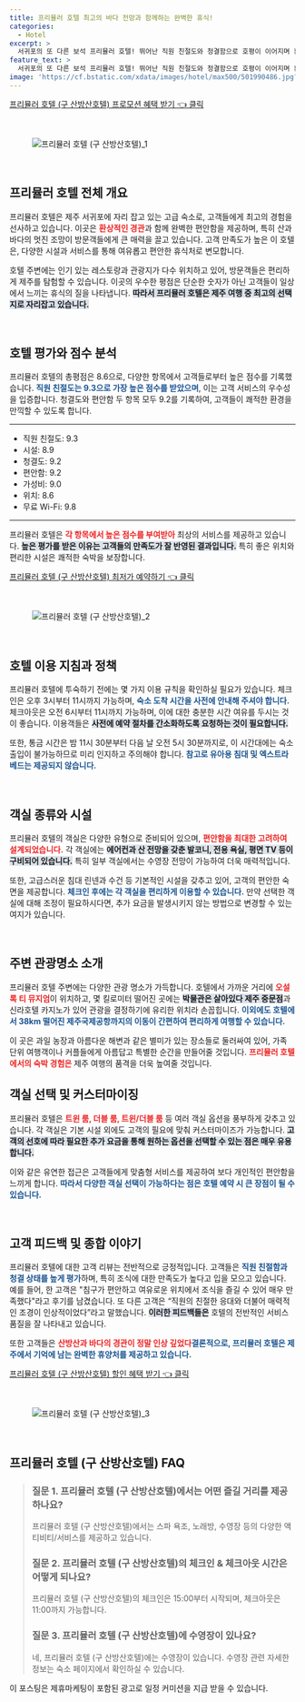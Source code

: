 ```yaml
---
title: 프리뮬러 호텔 최고의 바다 전망과 함께하는 완벽한 휴식!
categories:
  - Hotel
excerpt: >
  서귀포의 또 다른 보석 프리뮬러 호텔! 뛰어난 직원 친절도와 청결함으로 호평이 이어지며 환상적인 산방산 뷰를 자랑합니다. 합리적인 가격에 편안한 숙박 경험을 누려보세요!
feature_text: >
  서귀포의 또 다른 보석 프리뮬러 호텔! 뛰어난 직원 친절도와 청결함으로 호평이 이어지며 환상적인 산방산 뷰를 자랑합니다. 합리적인 가격에 편안한 숙박 경험을 누려보세요!
image: 'https://cf.bstatic.com/xdata/images/hotel/max500/501990486.jpg?k=b54e8c37cd2c7cf37110bae4b1170cb776e9bb2d9cf26e85ba9f5a773fcca75a&o=&hp=1'
---
```


<p><a class="modoo-button" href="https://tinyurl.com/237wauqo" rel="nofollow noopener">프리뮬러 호텔 (구 산방산호텔) 프로모션 혜택 받기 👈 클릭</a></p><br/>
<figure class="image"><img alt="프리뮬러 호텔 (구 산방산호텔)_1" src="https://cf.bstatic.com/xdata/images/hotel/max1024x768/361026712.jpg?k=7137b74dfedf8e691d9daa55361a14b6a2d7920a5f6716e5b70820b84f7f251c&amp;o=&amp;hp=1"/></figure><br/>

<h2 data-ke-size="size26" id="프리뮬러_호텔_전체_개요">프리뮬러 호텔 전체 개요</h2>
<p data-ke-size="size16">프리뮬러 호텔은 제주 서귀포에 자리 잡고 있는 고급 숙소로, 고객들에게 최고의 경험을 선사하고 있습니다. 이곳은 <b><span style="color: #ee2323;">환상적인 경관</span></b>과 함께 완벽한 편안함을 제공하며, 특히 산과 바다의 멋진 조망이 방문객들에게 큰 매력을 끌고 있습니다. 고객 만족도가 높은 이 호텔은, 다양한 시설과 서비스를 통해 여유롭고 편안한 휴식처로 변모합니다.</p>
<p data-ke-size="size16">호텔 주변에는 인기 있는 레스토랑과 관광지가 다수 위치하고 있어, 방문객들은 편리하게 제주를 탐험할 수 있습니다. 이곳의 우수한 평점은 단순한 숫자가 아닌 고객들이 일상에서 느끼는 휴식의 질을 나타냅니다. <b><span style="background-color: #21538527;">따라서 프리뮬러 호텔은 제주 여행 중 최고의 선택지로 자리잡고 있습니다.</span></b></p>
<p data-ke-size="size16"> </p>
<h2 data-ke-size="size23" id="호텔_평가와_점수_분석">호텔 평가와 점수 분석</h2>
<p data-ke-size="size16">프리뮬러 호텔의 총평점은 8.6으로, 다양한 항목에서 고객들로부터 높은 점수를 기록했습니다. <b><span style="color: #1a5490;">직원 친절도는 9.3으로 가장 높은 점수를 받았으며</span></b>, 이는 고객 서비스의 우수성을 입증합니다. 청결도와 편안함 두 항목 모두 9.2를 기록하여, 고객들이 쾌적한 환경을 만끽할 수 있도록 합니다.</p>
<hr contenteditable="false" data-ke-style="style5" data-ke-type="horizontalRule"/>
<ul data-ke-list-type="disc" style="list-style-type: disc;">
<li>직원 친절도: 9.3</li>
<li>시설: 8.9</li>
<li>청결도: 9.2</li>
<li>편안함: 9.2</li>
<li>가성비: 9.0</li>
<li>위치: 8.6</li>
<li>무료 Wi-Fi: 9.8</li>
</ul>
<hr contenteditable="false" data-ke-style="style5" data-ke-type="horizontalRule"/>
<p data-ke-size="size16">프리뮬러 호텔은 <b><span style="color: #ee2323;">각 항목에서 높은 점수를 부여받아</span></b> 최상의 서비스를 제공하고 있습니다. <b><span style="background-color: #21538527;">높은 평가를 받은 이유는 고객들의 만족도가 잘 반영된 결과입니다.</span></b> 특히 좋은 위치와 편리한 시설은 쾌적한 숙박을 보장합니다.</p>
<p><a class="modoo-button" href="https://tinyurl.com/237wauqo" rel="nofollow noopener">프리뮬러 호텔 (구 산방산호텔) 최저가 예약하기 👈 클릭</a></p><br/>
<figure class="image"><img alt="프리뮬러 호텔 (구 산방산호텔)_2" src="https://cf.bstatic.com/xdata/images/hotel/max500/501990486.jpg?k=b54e8c37cd2c7cf37110bae4b1170cb776e9bb2d9cf26e85ba9f5a773fcca75a&amp;o=&amp;hp=1"/></figure><br/>
<h2 data-ke-size="size23" id="호텔_이용_지침과_정책">호텔 이용 지침과 정책</h2>
<p data-ke-size="size16">프리뮬러 호텔에 투숙하기 전에는 몇 가지 이용 규칙을 확인하실 필요가 있습니다. 체크인은 오후 3시부터 11시까지 가능하며, <b><span style="color: #1a5490;">숙소 도착 시간을 사전에 안내해 주셔야 합니다.</span></b> 체크아웃은 오전 6시부터 11시까지 가능하며, 이에 대한 충분한 시간 여유를 두시는 것이 좋습니다. 이용객들은 <b><span style="background-color: #21538527;">사전에 예약 절차를 간소화하도록 요청하는 것이 필요합니다.</span></b></p>
<p data-ke-size="size16">또한, 통금 시간은 밤 11시 30분부터 다음 날 오전 5시 30분까지로, 이 시간대에는 숙소 출입이 불가능하므로 미리 인지하고 주의해야 합니다. <b><span style="color: #1a5490;">참고로 유아용 침대 및 엑스트라 베드는 제공되지 않습니다.</span></b></p>
<p data-ke-size="size16"> </p>
<h2 data-ke-size="size23" id="객실_종류와_시설">객실 종류와 시설</h2>
<p data-ke-size="size16">프리뮬러 호텔의 객실은 다양한 유형으로 준비되어 있으며, <b><span style="color: #ee2323;">편안함을 최대한 고려하여 설계되었습니다.</span></b> 각 객실에는 <b><span style="background-color: #21538527;">에어컨과 산 전망을 갖춘 발코니, 전용 욕실, 평면 TV 등이 구비되어 있습니다.</span></b> 특히 일부 객실에서는 수영장 전망이 가능하여 더욱 매력적입니다.</p>
<p data-ke-size="size16">또한, 고급스러운 침대 린넨과 수건 등 기본적인 시설을 갖추고 있어, 고객의 편안한 숙면을 제공합니다. <b><span style="color: #1a5490;">체크인 후에는 각 객실을 편리하게 이용할 수 있습니다.</span></b> 만약 선택한 객실에 대해 조정이 필요하시다면, 추가 요금을 발생시키지 않는 방법으로 변경할 수 있는 여지가 있습니다.</p>
<p data-ke-size="size16"> </p>
<h2 data-ke-size="size23" id="주변_관광명소_소개">주변 관광명소 소개</h2>
<p data-ke-size="size16">프리뮬러 호텔 주변에는 다양한 관광 명소가 가득합니다. 호텔에서 가까운 거리에 <b><span style="color: #ee2323;">오설록 티 뮤지엄</span></b>이 위치하고, 몇 킬로미터 떨어진 곳에는 <b><span style="background-color: #21538527;">박물관은 살아있다 제주 중문점</span></b>과 신라호텔 카지노가 있어 관광을 결정하기에 유리한 위치라 손꼽힙니다. <b><span style="color: #1a5490;">이외에도 호텔에서 38km 떨어진 제주국제공항까지의 이동이 간편하여 편리하게 여행할 수 있습니다.</span></b></p>
<p data-ke-size="size16">이 곳은 과일 농장과 아름다운 해변과 같은 별미가 있는 장소들로 둘러싸여 있어, 가족 단위 여행객이나 커플들에게 아름답고 특별한 순간을 만들어줄 것입니다. <b><span style="color: #ee2323;">프리뮬러 호텔에서의 숙박 경험은</span></b> 제주 여행의 품격을 더욱 높여줄 것입니다.</p>
<h2 data-ke-size="size23" id="객실_선택_및_커스터마이징">객실 선택 및 커스터마이징</h2>
<p data-ke-size="size16">프리뮬러 호텔은 <b><span style="color: #ee2323;">트윈 룸, 더블 룸, 트윈/더블 룸</span></b> 등 여러 객실 옵션을 풍부하게 갖추고 있습니다. 각 객실은 기본 시설 외에도 고객의 필요에 맞춰 커스터마이즈가 가능합니다. <b><span style="background-color: #21538527;">고객의 선호에 따라 필요한 추가 요금을 통해 원하는 옵션을 선택할 수 있는 점은 매우 유용합니다.</span></b></p>
<p data-ke-size="size16">이와 같은 유연한 접근은 고객들에게 맞춤형 서비스를 제공하여 보다 개인적인 편안함을 느끼게 합니다. <b><span style="color: #1a5490;">따라서 다양한 객실 선택이 가능하다는 점은 호텔 예약 시 큰 장점이 될 수 있습니다.</span></b></p>
<p data-ke-size="size16"> </p>
<h2 data-ke-size="size23" id="고객_피드백_및_종합_이야기">고객 피드백 및 종합 이야기</h2>
<p data-ke-size="size16">프리뮬러 호텔에 대한 고객 리뷰는 전반적으로 긍정적입니다. 고객들은 <b><span style="color: #1a5490;">직원 친절함과 청결 상태를 높게 평가</span></b>하며, 특히 조식에 대한 만족도가 높다고 입을 모으고 있습니다. 예를 들어, 한 고객은 "침구가 편안하고 여유로운 위치에서 조식을 즐길 수 있어 매우 만족했다"라고 후기를 남겼습니다. 또 다른 고객은 “직원의 친절한 응대와 더불어 매력적인 조경이 인상적이었다”라고 말했습니다. <b><span style="background-color: #21538527;">이러한 피드백들은</span></b> 호텔의 전반적인 서비스 품질을 잘 나타내고 있습니다.</p>
<p data-ke-size="size16">또한 고객들은 <b><span style="color: #ee2323;">산방산과 바다의 경관이 정말 인상 깊었다</span><span style="color: #1a5490;">결론적으로, 프리뮬러 호텔은 제주에서 기억에 남는 완벽한 휴양처를 제공하고 있습니다.</span></b></p>

<p><a class="modoo-button" href="https://tinyurl.com/237wauqo" rel="nofollow noopener">프리뮬러 호텔 (구 산방산호텔) 할인 혜택 받기 👈 클릭</a></p><br>

<figure class="image"><img src="https://cf.bstatic.com/xdata/images/hotel/max500/361027668.jpg?k=204ad9f157869dbcc03a069c322ef4ec502711621035eab35ccacc8d9070de20&o=&hp=1" alt="프리뮬러 호텔 (구 산방산호텔)_3"></figure><br>
<h2 id="프리뮬러 호텔 (구 산방산호텔)_FAQ">프리뮬러 호텔 (구 산방산호텔) FAQ</h2>
<div itemscope="" itemtype="https://schema.org/FAQPage"> 
<blockquote> 
<div itemscope="" itemprop="mainEntity" itemtype="https://schema.org/Question"> 
<h3 id="질문_1" itemprop="name">질문 1. 프리뮬러 호텔 (구 산방산호텔)에서는 어떤 즐길 거리를 제공하나요?</h3> 
<div itemscope="" itemprop="acceptedAnswer" itemtype="https://schema.org/Answer"> 
<span itemprop="text"> 
<p>프리뮬러 호텔 (구 산방산호텔)에서는 스파 욕조, 노래방, 수영장 등의 다양한 액티비티/서비스를 제공하고 있습니다.</p> 
</span> 
</div> 
</div> 

<div itemscope="" itemprop="mainEntity" itemtype="https://schema.org/Question"> 
<h3 id="질문_2" itemprop="name">질문 2. 프리뮬러 호텔 (구 산방산호텔)의 체크인 & 체크아웃 시간은 어떻게 되나요?</h3> 
<div itemscope="" itemprop="acceptedAnswer" itemtype="https://schema.org/Answer"> 
<span itemprop="text"> 
<p>프리뮬러 호텔 (구 산방산호텔)의 체크인은 15:00부터 시작되며, 체크아웃은 11:00까지 가능합니다.</p> 
</span> 
</div> 
</div> 

<div itemscope="" itemprop="mainEntity" itemtype="https://schema.org/Question"> 
<h3 id="질문_3" itemprop="name">질문 3. 프리뮬러 호텔 (구 산방산호텔)에 수영장이 있나요?</h3> 
<div itemscope="" itemprop="acceptedAnswer" itemtype="https://schema.org/Answer"> 
<span itemprop="text"> 
<p>네, 프리뮬러 호텔 (구 산방산호텔)에는 수영장이 있습니다. 수영장 관련 자세한 정보는 숙소 페이지에서 확인하실 수 있습니다.</p> 
</span> 
</div> 
</div> 
</blockquote> 
</div><p>이 포스팅은 제휴마케팅이 포함된 광고로 일정 커미션을 지급 받을 수 있습니다.</p>

